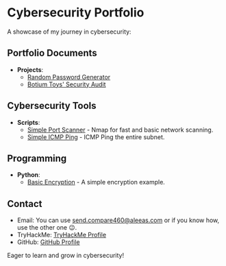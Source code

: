 # Cybersecurity Portfolio
A showcase of my journey in cybersecurity: 

## Portfolio Documents 
- **Projects**:
  - [Random Password Generator](Python_Scripts/password_generator.py)
  - [Botium Toys' Security Audit](Google_Cybersecurity_Certification/SecurityAudit_BotiumToys)

## Cybersecurity Tools 
- **Scripts**:
  - [Simple Port Scanner](Network_Mapping/port_mapper.sh) - Nmap for fast and basic network scanning.
  - [Simple ICMP Ping](Network_Mapping/ping_subnet24.sh) - ICMP Ping the entire subnet.

## Programming 
- **Python**:
  - [Basic Encryption](path/to/basic_encryption.py) - A simple encryption example.


## Contact 
- Email: You can use [send.compare460@aleeas.com](mailto:send.compare460@aleeas.com) or if you know how, use the other one 😉.
- TryHackMe: [TryHackMe Profile](https://tryhackme.com/r/p/d44h)
- GitHub: [GitHub Profile](https://github.com/deletec00kiesb4leaving)


Eager to learn and grow in cybersecurity!
